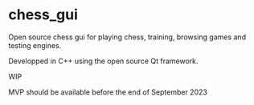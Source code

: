 # chess_gui
Open source chess gui for playing chess, training, browsing games and testing engines.

Developped in C++ using the open source Qt framework.

WIP

MVP should be available before the end of September 2023
